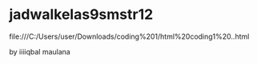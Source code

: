# jadwalkelas9smstr12
file:///C:/Users/user/Downloads/coding%201/html%20coding1%20..html     


by iiiiqbal maulana
